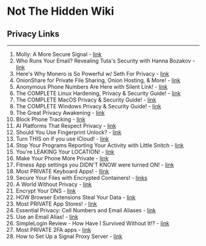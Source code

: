 # Not The Hidden Wiki

## Privacy Links
-----

1. Molly: A More Secure Signal - [link](https://youtu.be/P-2z2c3XBkQ?si=r3hCCriwaIYbbwhL)
2. Who Runs Your Email? Revealing Tuta's Security with Hanna Bozakov - [link](https://youtu.be/0wgpuiIoG_g?si=oyEm--Y_JihRN6eb)
3. Here's Why Monero is So Powerful w/ Seth For Privacy - [link](https://youtu.be/6_eWS5-QZ9M?si=uWAWoFbsjQnUjvqQ)
4. OnionShare for Private File Sharing, Onion Hosting, & More! - [link](https://www.youtube.com/watch?v=D2OLpNtbFD8)
5. Anonymous Phone Numbers Are Here with Silent Link! - [link](https://youtu.be/al11F3QrFVM?si=xOs0h02BbMDo_n5S)
6. The COMPLETE Linux Hardening, Privacy & Security Guide! - [link](https://youtu.be/Sa0KqbpLye4?si=biGo71YIt9OOwjhk)
7. The COMPLETE MacOS Privacy & Security Guide! - [link](https://youtu.be/lFx5icuE6Io?si=y6eq7DhMRBMfQOYa)
8. The COMPLETE Windows Privacy & Security Guide! - [link](https://youtu.be/vNRics7tlqw?si=k3aG0wc-JY08DgKr)
9. The Great Privacy Awakening - [link](https://youtu.be/NvyqPec7G-c?si=n-XpMllPHXpgdftc)
10. Block Phone Tracking - [link](https://youtu.be/PPnFJ8PeSsY?si=lUmPQ197vUqPnY-L)
11. AI Platforms That Respect Privacy - [link](https://youtu.be/rriStH1eTH0?si=3AizZRDVdeyjW9d9)
12. Should You Use Fingerprint Unlock? - [link](https://youtu.be/c0ZAPaRddfo?si=lQERfMNmZv52ietV)
13. Turn THIS on if you use iCloud! - [link](https://youtu.be/-1khYr697jM?si=PDjzEBTca4TofK3I)
14. Stop Your Programs Reporting Your Activity with Little Snitch - [link](https://youtu.be/_0EiqiPuR4Q?si=5ko3anQfXEdtp9RB)
15. You're LEAKING Your LOCATION! - [link](https://youtu.be/A9DPDE0FZeQ?si=4IBOgns0ZpIVY2SF)
16. Make Your Phone More Private - [link](https://youtu.be/wg00QkcpOOM?si=JILRvd8UgtPiJ8IB)
17. Fitness App settings you DIDN'T KNOW were turned ON! - [link](https://youtu.be/V2WrDZnk33g?si=DHYmHuvpvlrc2T1m)
18. Most PRIVATE Keyboard Apps! - [llink](https://youtu.be/y4brX6x3mrM?si=Rs4eDcJRazmOnexx)
19. Secure Your Files with Encrypted Containers! - [links](https://youtu.be/xILGdtI9NPo?si=2ZD4xUhLdfwlkW4D)
20. A World Without Privacy - [link](https://youtu.be/0RhCrb8OCjw?si=jmfO3qrsdr7GL1y0)
21. Encrypt Your DNS - [link](https://youtu.be/xAo61IaXun8?si=pY7IotIkNqEgMn1N)
22. HOW Browser Extensions Steal Your Data - [link](https://youtu.be/cIGESSm39n4?si=tsDNay2738y31wTb)
23. Most PRIVATE App Stores! - [link](https://youtu.be/PdxooS4g5tM?si=ZvQA3DyBqs4KhFf5)
24. Essential Privacy: Cell Numbers and Email Aliases - [link](https://youtu.be/m_xtR6n94ro?si=NVSEKBnEczFgnOKu)
25. Use an Email Alias! - [link](https://youtu.be/5HHdk_GP-Ew?si=34LUa9q0K6F1TpZR)
26. SimpleLogin Review - How Have I Survived Without It!? - [link](https://youtu.be/JMWfsOVrDkw?si=QcZJcPmHRcURkLX2)
27. Most PRIVATE 2FA apps - [link](https://youtu.be/JHIAIzOPz3I?si=aOKkK8qsX08Ptz7H)
28. How to Set Up a Signal Proxy Server - [link](https://youtu.be/V-zgeSGDx34?si=JPbbQfYGjwvX5lEA)
